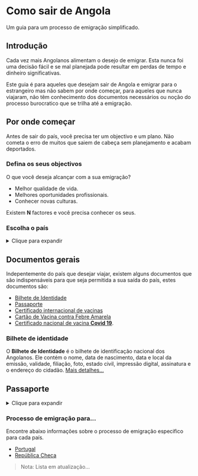 # Como sair de Angola

Um guia para um processo de emigração simplificado.

## Introdução
Cada vez mais Angolanos alimentam o desejo de emigrar. Esta nunca foi uma decisão fácil e se mal planejada pode resultar em perdas de tempo e dinheiro significativas.

Este guia é para aqueles que desejam sair de Angola e emigrar para o estrangeiro mas não sabem por onde começar, para aqueles que nunca viajaram, não têm conhecimento dos documentos necessários ou noção do processo burocratico que se trilha até a emigração.

## Por onde começar

Antes de sair do país, você precisa ter um objectivo e um plano. Não cometa o erro de muitos que saiem de cabeça sem planejamento e acabam deportados.

### Defina os seus objectivos

O que você deseja alcançar com a sua emigração?

- Melhor qualidade de vida.
- Melhores oportunidades profissionais.
- Conhecer novas culturas.

Existem **N** factores e você precisa conhecer os seus.

### Escolha o país
<details>
  <summary>Clique para expandir</summary>

Escolher o país fica mais fácil quando temos o objectivo da nossa emigração definido.

Vários factores devem ser considerados na escolha do país, como o **clima, cultura, língua, leis, custo de vida e se você conhece algum residente no país**.

Faça uma investigação sobre os possíveis países que gostaria de viver, compare as vantagens e desvantagens, leve o tempo que precisar para entender os prós e contra de cada um e só depois de ter plena certeza de que encontrou um páis que valha a pena tentar, tente!

> Dica: nem todo mundo gosta de receber amigos do estrangeiro e colocar em casa. Não só quebra a privacidade como aumenta nos gasto. Se pretende residir na casa daquele seu amigo que vive no exterior, pelo menos se prepare para ajudar nos custos e procure o seu próprio espaço o mais breve possível...
</details>
  
## Documentos gerais

Indepentemente do país que desejar viajar, existem alguns documentos que são indispensáveis para que seja permitida a sua saída do país, estes documentos são:

- [Bilhete de Identidade](#bilhete-de-identidade)
- [Passaporte](#passaporte)
- [Certificado internacional de vacinas](#cartao-internacional-de-vacinas)
- [Cartão de Vacina contra Febre Amarela](#cartao-de-vacina-contra-febre-amarela)
- [Certificado nacional de vacina **Covid 19**](#certificado-nacional-de-vacinas-covid-19).

### Bilhete de identidade

O **Bilhete de Identidade** é o bilhete de identificação nacional dos Angolanos. Ele contém o nome, data de nascimento, data e local da emissão, validade, filiação, foto, estado civil, impressão digital, assinatura e o endereço do cidadão. [Mais detalhes...](https://pt.wikipedia.org/wiki/Bilhete_de_identidade#Angola)

## Passaporte
<details>
  
  <summary>Clique para expandir</summary>
  
O passaporte é um documento de viagem pessoal e intransferível, que identifica o viajante a nível internacional. É um documento indespensável a qualquer cidadão que queira viajar para fora de Angola. Além dos dados pessoais, no passaporte também são comummente registados os vistos, autorizações de entrada, registos de entrada e saída.

Exitem diferentes tipos de Passaporte emitidos pelas autoridades Angolanas: Passaporte Ordinário, Passaporte de Serviço e Passaporte Diplomático. Nesta página, sempre que nos referirmos ao passaporte, estaremos a referir-nos ao passaporte ordinário.

Em Angola, o órgao responsavél para a emissão do passaporte ordinário é o **Serviço de Migração e Estrangeiros (SME)**, este orgão já foi considerado um dos òrgãos público mais corrupto do país entre 2019/2020.

O passaporte tem sido nos últimos anos o documento mais difícil de se obter. Por tanto, é recomendado que seja tratado o mais breve possível. O normal é o passaporte levar de 1 a 3 meses para ser emitido, mas há casos em que o passaporte leva de 1 a 2 anos para sair (o que leva muita gente a recorrer a corrupção).

Os requisitos para tratar o passaporte são:

1. Fotocópia do Bilhete de identidade válido;
2. Declaração de serviço ou da escola, para os estudantes;
3. Atestado de residência actualizado;
4. Três fotografias coloridas tipo passe, dimensão 4x5cm, recentes;
5. Formulário, capa e ficha devidamente preenchidas;
6. Declaração da situação militar regularizada (para os cidadãos do sexo masculino dos 18 aos 30 anos de idade;

A emissão do passaporte tem um custo de 30.500kz que devem ser obrigatoriamente pagos via ATM. A entrada dos documentos deve-se acompanhar do talão de pagamento (comprovativo de pagamento).

### Observações:

De acordo ao [Decreto Presidencial n.º 189/20, de 23 de Julho](https://simplifica.gov.ao/theme/assets/Simplifica_Decreto.pdf) os documentos 2 e 6 deixam de ser necessários. Mas ainda existem funcionários públicos que insistem em não obedecer o decreto e exigem estes documentos para dificultar a obtenção do passaporte.

Ponto 4: As fotografias solicitadas não são as habituais fotos tipo passe que podem ser feitas em qualquer casa de fotos (cónicas) do páis. Estas especificação são diferentes e obrigatórias e se não forem cumpridas muito provavelmente o SME irá recusar recebê-las. Antes de tirar a foto, explique ao fotografo a finalidade da fotografia, as dimensões e garanta que ele cumpra com o seu pedido.

Para quem for tratar o passaporte no centro da cidade de Luanda, recomendamos que faça as fotos na [Foto Ngufo](https://www.google.com/maps/dir/-9.0238614,13.2778924/foto+ngufu/@-8.918586,13.1559595,12z/data=!3m1!4b1!4m9!4m8!1m1!4e1!1m5!1m1!1s0x1a51f251d93703dd:0x8b288be292faf31a!2m2!1d13.2314205!2d-8.8136049).Por ser um lugar reconhecido dentre os funcionários do SME (por fazer as fotos tal como eles querem) ele olham para a cobertura das fotos, vêm escrito "Foto Ngufo" e não dificultam.

Para obtenção de Passaporte Ordinário para menores de 18 anos, além dos requisitos acima mencionados, deve-se ainda estar acompanhado do Termo de Responsabilidade de quem exerce o poder paternal, tutela ou representação legal, acompanhado da fotocópia dos respectivos Bilhetes de Identidade.

### Postos de Emissão do Passaporte: SME

**LUANDA:**

**SME - Posto Vila Clotilde:**
Rua Nicolau Castelo Branco, Vila Clotilde, Próximo à liga Africana.

**SME - Mainga:**
Rua Dr. José Pereira do Nascimento, nº 15, Distrito da Maianga, Município de Luanda.

**SME - Total:**
Rua Rainha Nginga Mbandi, nº 262, Largo do ambiente, Torre TTA 1, Rês do Chão, Distrito da Maianga, Município de Luanda

  </details>

### Processo de emigração para...

Encontre abaixo informações sobre o processo de emigração especifico para cada país.

- [Portugal](portugal/readme.md)
- [República Checa](/czech_republic/Readme.md)

> Nota: Lista em atualização...
